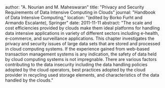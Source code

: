 author: "A. Nourian and M. Maheswaran"
title: "Privacy and Security Requirements of Data Intensive Computing in Clouds"
journal: "Handbook of Data Intensive Computing,"
location: "(edited by Borko Furht and Armando Escalante), Springer"
date: 2011-11-11
abstract: "The scale and cost efficiencies provided by clouds make them ideal platforms for handling data intensive applications in variety of different sectors including e-health, e-commerce, and surveillance applications. This chapter investigates the privacy and security issues of large data sets that are stored and processed in cloud computing systems. If the experience gained from web-based transaction management systems is any indication, the safety of data held by cloud computing systems is not impregnable. There are various factors contributing to the data insecurity including the data handling policies adopted by the cloud operators, best practices adopted by the cloud provider in recycling used storage elements, and characteristics of the data handled by the clouds."